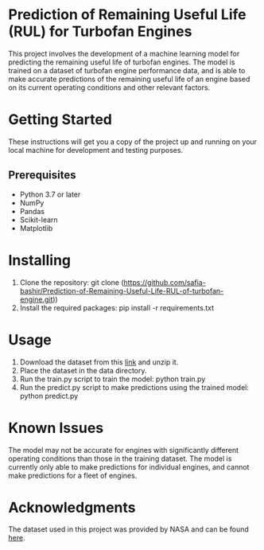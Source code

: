 # Prediction of Remaining Useful Life (RUL) for Turbofan Engines
This project involves the development of a machine learning model for predicting the remaining useful life of turbofan engines. The model is trained on a dataset of turbofan engine performance data, and is able to make accurate predictions of the remaining useful life of an engine based on its current operating conditions and other relevant factors.

# Getting Started
These instructions will get you a copy of the project up and running on your local machine for development and testing purposes.

## Prerequisites
- Python 3.7 or later
- NumPy
- Pandas
- Scikit-learn
- Matplotlib

# Installing
1.  Clone the repository: git clone (https://github.com/safia-bashir/Prediction-of-Remaining-Useful-Life-RUL-of-turbofan-engine.git)) 
2.  Install the required packages: pip install -r requirements.txt
# Usage
1. Download the dataset from this [link](https://www.nasa.gov/intelligent-systems-division) and unzip it.
2. Place the dataset in the data directory.
3. Run the train.py script to train the model: python train.py
4. Run the predict.py script to make predictions using the trained model: python predict.py

# Known Issues
The model may not be accurate for engines with significantly different operating conditions than those in the training dataset.
The model is currently only able to make predictions for individual engines, and cannot make predictions for a fleet of engines.

# Acknowledgments
The dataset used in this project was provided by NASA and can be found [here](https://www.nasa.gov/intelligent-systems-division).



